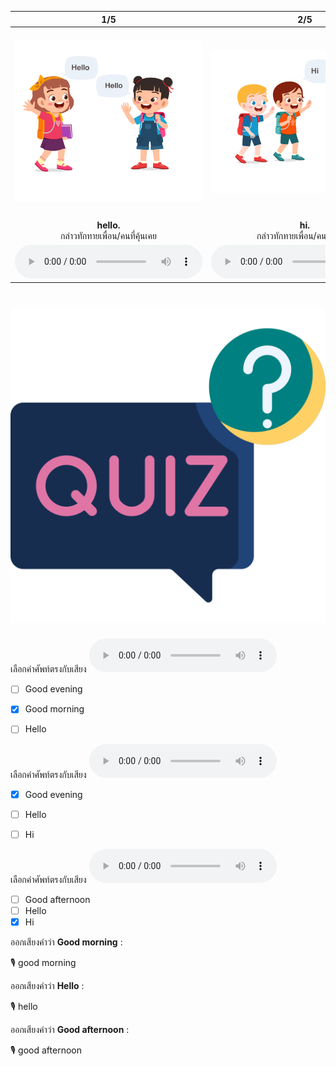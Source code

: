 <div class="carrousel">


|1/5|2/5|3/5|4/5|5/5|
| :----: | :----: | :----: | :----: | :----: |
|![](/media/img/greeting__hello.svg)|![](/media/img/greeting__hi.svg)|![](/media/img/greeting__good&#x20;morning.svg)|![](/media/img/greeting__good&#x20;afternoon.svg)|![](/media/img/greeting__good&#x20;evening.svg)|
|**hello.**<br>กล่าวทักทายเพื่อน/คนที่คุ้นเคย|**hi.**<br>กล่าวทักทายเพื่อน/คนที่คุ้นเคย|**good morning.**<br>กล่าวทักทายในตอนเช้า|**good afternoon.**<br>กล่าวทักทายในตอนบ่าย|**good evening.**<br>กล่าวทักทายในตอนเย็น|
|![](/media/audio/hello.mp3)|![](/media/audio/hi.mp3)|![](/media/audio/good&#x20;morning.mp3)|![](/media/audio/good&#x20;afternoon.mp3)|![](/media/audio/good&#x20;evening.mp3)|

</div>



# ![icon](/media/icons/quiz.svg) 


เลือกคำศัพท์ตรงกับเสียง ![](/media/audio/good&#x20;morning.mp3) 
 - [ ] Good evening
 - [x] Good morning
 - [ ] Hello


เลือกคำศัพท์ตรงกับเสียง ![](/media/audio/good&#x20;evening.mp3) 
 - [x] Good evening
 - [ ] Hello
 - [ ] Hi


เลือกคำศัพท์ตรงกับเสียง ![](/media/audio/hi.mp3) 
 - [ ] Good afternoon
 - [ ] Hello
 - [x] Hi

ออกเสียงคำว่า **Good morning** :

🎙️ good morning

ออกเสียงคำว่า **Hello** :

🎙️ hello

ออกเสียงคำว่า **Good afternoon** :

🎙️ good afternoon

